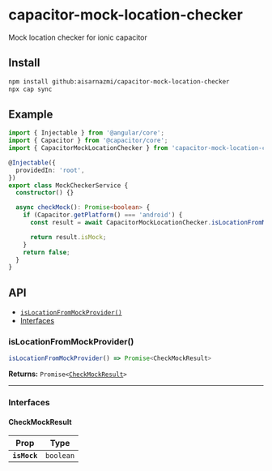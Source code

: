 # capacitor-mock-location-checker

Mock location checker for ionic capacitor

## Install

```bash
npm install github:aisarnazmi/capacitor-mock-location-checker
npx cap sync
```

## Example

```typescript
import { Injectable } from '@angular/core';
import { Capacitor } from '@capacitor/core';
import { CapacitorMockLocationChecker } from 'capacitor-mock-location-checker';

@Injectable({
  providedIn: 'root',
})
export class MockCheckerService {
  constructor() {}

  async checkMock(): Promise<boolean> {
    if (Capacitor.getPlatform() === 'android') {
      const result = await CapacitorMockLocationChecker.isLocationFromMockProvider();

      return result.isMock;
    }
    return false;
  }
}
```

## API

<docgen-index>

* [`isLocationFromMockProvider()`](#islocationfrommockprovider)
* [Interfaces](#interfaces)

</docgen-index>

<docgen-api>
<!--Update the source file JSDoc comments and rerun docgen to update the docs below-->

### isLocationFromMockProvider()

```typescript
isLocationFromMockProvider() => Promise<CheckMockResult>
```

**Returns:** <code>Promise&lt;<a href="#checkmockresult">CheckMockResult</a>&gt;</code>

--------------------


### Interfaces


#### CheckMockResult

| Prop         | Type                 |
| ------------ | -------------------- |
| **`isMock`** | <code>boolean</code> |

</docgen-api>
